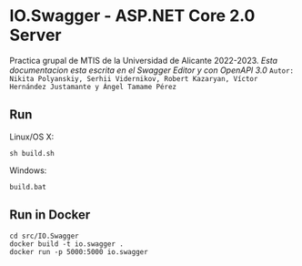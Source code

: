 # IO.Swagger - ASP.NET Core 2.0 Server

Practica grupal  de MTIS de la Universidad de Alicante 2022-2023.  _Esta documentacion esta escrita en el Swagger Editor y con OpenAPI 3.0_  `Autor: Nikita Polyanskiy, Serhii Vidernikov, Robert Kazaryan, Víctor Hernández Justamante y Ángel Tamame Pérez`

## Run

Linux/OS X:

```
sh build.sh
```

Windows:

```
build.bat
```

## Run in Docker

```
cd src/IO.Swagger
docker build -t io.swagger .
docker run -p 5000:5000 io.swagger
```
